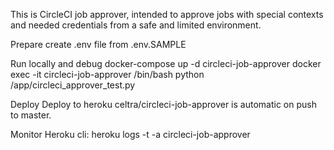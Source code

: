 This is CircleCI job approver, intended to approve jobs with special contexts and needed credentials from a safe and limited environment.

Prepare
create .env file from .env.SAMPLE

Run locally and debug
docker-compose up -d circleci-job-approver
docker exec -it circleci-job-approver /bin/bash
python /app/circleci_approver_test.py

Deploy
Deploy to heroku celtra/circleci-job-approver is automatic on push to master.

Monitor
Heroku cli: heroku logs -t -a circleci-job-approver
